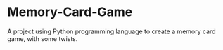 # Memory-Card-Game
A project using Python programming language to create a memory card game, with some twists.


